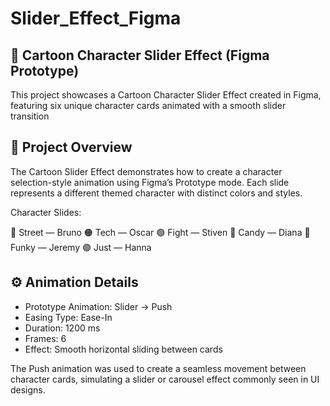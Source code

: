 # Slider_Effect_Figma
## 🎨 Cartoon Character Slider Effect (Figma Prototype)

This project showcases a Cartoon Character Slider Effect created in Figma, featuring six unique character cards animated with a smooth slider transition

## 🧩 Project Overview

The Cartoon Slider Effect demonstrates how to create a character selection-style animation using Figma’s Prototype mode.
Each slide represents a different themed character with distinct colors and styles.

Character Slides:

🔴 Street — Bruno
🟠 Tech — Oscar
🟢 Fight — Stiven
🩵 Candy — Diana
🔵 Funky — Jeremy
🟣 Just — Hanna

## ⚙️ Animation Details

- Prototype Animation: Slider → Push
- Easing Type: Ease-In
- Duration: 1200 ms
- Frames: 6
- Effect: Smooth horizontal sliding between cards

The Push animation was used to create a seamless movement between character cards, simulating a slider or carousel effect commonly seen in UI designs.
